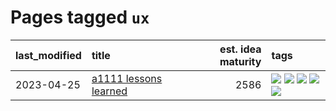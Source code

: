 # Pages tagged `ux`

|last_modified|title|est. idea maturity|tags
|:---|:---|---:|:---|
|2023-04-25|[a1111 lessons learned](../a1111_lessons_learned.md)|2586|[![](https://img.shields.io/badge/tag-experimental-6a156e)](../tags/experimental.md) [![](https://img.shields.io/badge/tag-opensource-29349d)](../tags/opensource.md) [![](https://img.shields.io/badge/tag-stability-c4c41f)](../tags/stability.md) [![](https://img.shields.io/badge/tag-tooling-4aea2)](../tags/tooling.md) [![](https://img.shields.io/badge/tag-ux-d548d8)](../tags/ux.md)|
